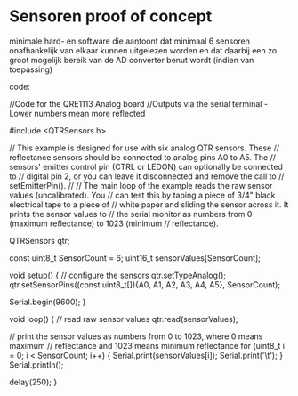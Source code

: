 # Sensoren proof of concept

minimale hard- en software die aantoont dat minimaal 6 sensoren onafhankelijk van elkaar kunnen uitgelezen worden en dat daarbij een zo groot mogelijk bereik van de AD converter benut wordt (indien van toepassing)


code: 

//Code for the QRE1113 Analog board
//Outputs via the serial terminal - Lower numbers mean more reflected

#include <QTRSensors.h>

// This example is designed for use with six analog QTR sensors. These
// reflectance sensors should be connected to analog pins A0 to A5. The
// sensors' emitter control pin (CTRL or LEDON) can optionally be connected to
// digital pin 2, or you can leave it disconnected and remove the call to
// setEmitterPin().
//
// The main loop of the example reads the raw sensor values (uncalibrated). You
// can test this by taping a piece of 3/4" black electrical tape to a piece of
// white paper and sliding the sensor across it. It prints the sensor values to
// the serial monitor as numbers from 0 (maximum reflectance) to 1023 (minimum
// reflectance).

QTRSensors qtr;

const uint8_t SensorCount = 6;
uint16_t sensorValues[SensorCount];

void setup()
{
  // configure the sensors
  qtr.setTypeAnalog();
  qtr.setSensorPins((const uint8_t[]){A0, A1, A2, A3, A4, A5}, SensorCount);
 

  Serial.begin(9600);
}


void loop()
{
  // read raw sensor values
  qtr.read(sensorValues);

  // print the sensor values as numbers from 0 to 1023, where 0 means maximum
  // reflectance and 1023 means minimum reflectance
  for (uint8_t i = 0; i < SensorCount; i++)
  {
    Serial.print(sensorValues[i]);
    Serial.print('\t');
  }
  Serial.println();

  delay(250);
}
